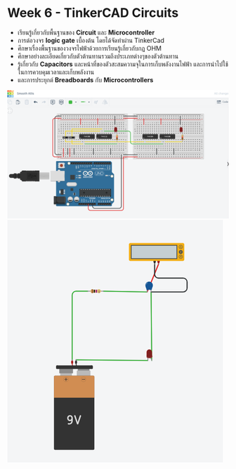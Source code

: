 # Week 6 - TinkerCAD Circuits

- เรียนรู้เกี่ยวกับพื้นฐานของ **Circuit** และ **Microcontroller**
- การต่อวงจร **logic gate** เบื้องต้น โดยได้จัดทำผ่าน TinkerCad
- ศึกษาเรื่องพื้นฐานของวงจรไฟฟ้าด้วยการเรียนรู้เกี่ยวกับกฎ OHM
- ศึกษาอย่างละเอียดเกี่ยวกับตัวต้านทานรวมถึงประเภทต่างๆของตัวต้านทาน
- รู้เกี่ยวกับ **Capacitors** และหน้าที่ของตัวสะสมความจุในการเก็บพลังงานไฟฟ้า และการนำไปใช้ในการควบคุมเวลาและเก็บพลังงาน
- และการประยุกต์ **Breadboards** กับ **Microcontrollers**

![img](assets/week6/cpe1011.png)
![img](assets/week6/cpe1012.png)
